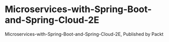 # Microservices-with-Spring-Boot-and-Spring-Cloud-2E
Microservices-with-Spring-Boot-and-Spring-Cloud-2E, Published by Packt

